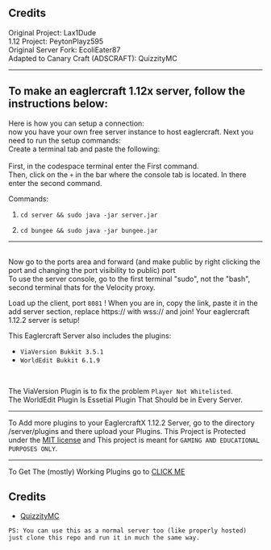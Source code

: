 ## Credits
Original Project: Lax1Dude
<br>
1.12 Project: PeytonPlayz595
<br>
Original Server Fork: EcoliEater87
<br> 
Adapted to Canary Craft (ADSCRAFT): QuizzityMC
<br>
**********************************************************************************
## To make an eaglercraft 1.12x server, follow the instructions below:
Here is how you can setup a connection:
<br>
now you have your own free server instance to host eaglercraft. Next you need to run the setup commands:
<br>
Create a terminal tab and paste the following:<br>
<br>
First, in the codespace terminal enter the First command.
<br>
Then, click on the `+` in the bar where the console tab is located. In there enter the second command.
<br>

Commands:
1. ```
   cd server && sudo java -jar server.jar
   ```
3. ```
   cd bungee && sudo java -jar bungee.jar
   ```

***********************************************************************************
<br>
Now go to the ports area and forward (and make public by right clicking the port and changing the port visibility to public) port 
<br>
To use the server console, go to the first terminal "sudo", not the "bash", second terminal thats for the Velocity proxy.
<br>

Load up the client, port `8081` ! When you are in, copy the link, paste it in the add server section, replace https:// with wss:// and join!
Your eaglercraft 1.12.2 server is setup!
<br>

This Eaglercraft Server also includes the plugins:

* `ViaVersion Bukkit 3.5.1`
* `WorldEdit Bukkit 6.1.9`
<br>

The ViaVersion Plugin is to fix the problem `Player Not Whitelisted`.
<br>
The WorldEdit Plugin Is Essetial Plugin That Should be in Every Server.

***********************************************************************************

To Add more plugins to your EaglercraftX 1.12.2 Server, go to the directory /server/plugins and there upload your Plugins.
This Project is Protected under the [MIT license](https://html.cafe/x09f48f91) and This project is meant for `GAMING AND EDUCATIONAL PURPOSES ONLY`.

***********************************************************************************

To Get The (mostly) Working Plugins go to [CLICK ME](https://dev.bukkit.org/bukkit-plugins?filter-game-version=2020709689%3A6588&filter-sort=4)


## Credits
* [QuizzityMC](https://github.com/QuizzityMC/)


`PS: You can use this as a normal server too (like properly hosted) just clone this repo and run it in much the same way.`
